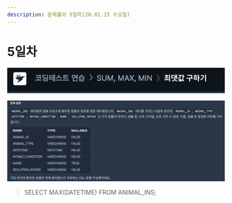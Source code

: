 ```yaml
---
description: 문제풀이 5일차(20.01.15 수요일)
---
```


# 5일차

![](../../.gitbook/assets/image%20%2830%29.png)

![](../../.gitbook/assets/image%20%2875%29.png)

> SELECT MAX\(DATETIME\) FROM ANIMAL\_INS;

